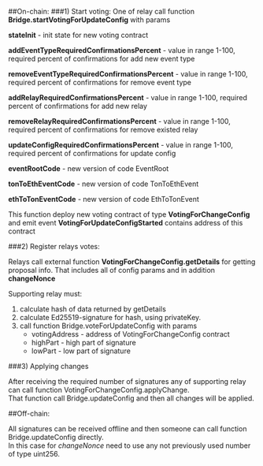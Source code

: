 ##On-chain:
###1) Start voting: 
One of relay call function **Bridge.startVotingForUpdateConfig** with params  

**stateInit** - init state for new voting contract  

**addEventTypeRequiredConfirmationsPercent** - value in range 1-100, required percent of confirmations for add new event type 

**removeEventTypeRequiredConfirmationsPercent** - value in range 1-100, required percent of confirmations for remove event type   

**addRelayRequiredConfirmationsPercent** - value in range 1-100, required percent of confirmations for add new relay  

**removeRelayRequiredConfirmationsPercent** - value in range 1-100, required percent of confirmations for remove existed relay    

**updateConfigRequiredConfirmationsPercent** - value in range 1-100, required percent of confirmations for update config    

**eventRootCode** - new version of code EventRoot 

**tonToEthEventCode** - new version of code TonToEthEvent  

**ethToTonEventCode** - new version of code EthToTonEvent  

This function deploy new voting contract of type **VotingForChangeConfig** and emit event **VotingForUpdateConfigStarted** contains address of this contract

###2) Register relays votes: 

Relays call external function **VotingForChangeConfig.getDetails** for getting proposal info. That includes all of config params and in addition **changeNonce**   

Supporting relay must:
 1) calculate hash of data returned by getDetails
 2) calculate Ed25519-signature for hash, using privateKey.
 3) call function Bridge.voteForUpdateConfig with params 
    - votingAddress - address of VotingForChangeConfig contract
    - highPart - high part of signature
    - lowPart - low part of signature

###3) Applying changes

After receiving the required number of signatures any of supporting relay can call function VotingForChangeConfig.applyChange.  
That function call Bridge.updateConfig and then all changes will be applied.

##Off-chain:

All signatures can be received offline and then someone can call function Bridge.updateConfig directly.  
In this case for *changeNonce* need to use any not previously used number of type uint256. 
